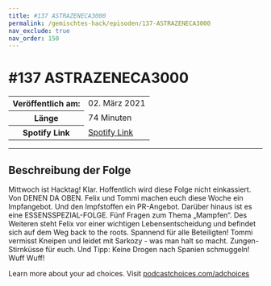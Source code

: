 ```yaml
---
title: #137 ASTRAZENECA3000
permalink: /gemischtes-hack/episoden/137-ASTRAZENECA3000
nav_exclude: true
nav_order: 150
---
```


# #137 ASTRAZENECA3000
<table class="resp-table dcf-table dcf-table-responsive dcf-table-bordered dcf-table-striped dcf-w-100%">
                    <tbody>
                        <tr>
                            <th scope="row">Veröffentlich am:</th>
                            <td data-label="Veröffentlich am:">02. März 2021</td>
                        </tr>
                        <tr>
                            <th scope="row">Länge </th>
                            <td data-label="Länge ">74 Minuten</td>
                        </tr><tr>
                                <th scope="row">Spotify Link</th>
                                <td data-label="Spotify Link"><a href="https://open.spotify.com/episode/5poLp9EsfQ4YsjKcquCHm7">Spotify Link</a></td>
                            </tr></tbody>
                </table>

***

## Beschreibung der Folge

<div>
<p>Mittwoch ist Hacktag! Klar. Hoffentlich wird diese Folge nicht einkassiert. Von DENEN DA OBEN. Felix und Tommi machen euch diese Woche ein Impfangebot. Und den Impfstoffen ein PR-Angebot. Darüber hinaus ist es eine ESSENSSPEZIAL-FOLGE. Fünf Fragen zum Thema „Mampfen“. Des Weiteren steht Felix vor einer wichtigen Lebensentscheidung und befindet sich auf dem Weg back to the roots. Spannend für alle Beteiligten! Tommi vermisst Kneipen und leidet mit Sarkozy - was man halt so macht. Zungen-Stirnküsse für euch. Und Tipp: Keine Drogen nach Spanien schmuggeln! Wuff Wuff!</p><p> </p><p>Learn more about your ad choices. Visit <a href="https://podcastchoices.com/adchoices">podcastchoices.com/adchoices</a></p>  
</div>

